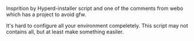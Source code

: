 Insprition by Hyperd-installer script and one of the comments from webo which has a project to avoid gfw.

It's hard to configure all your environment compeletely. 
This script may not contains all, but at least make something easiler. 


